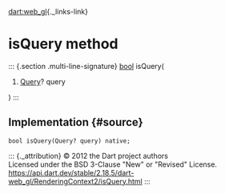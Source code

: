 [dart:web\_gl](../../dart-web_gl/dart-web_gl-library){._links-link}

isQuery method
==============

::: {.section .multi-line-signature}
[bool](../../dart-core/bool-class) isQuery(

1.  [Query](../query-class)? query

)
:::

Implementation {#source}
--------------

``` {.language-dart data-language="dart"}
bool isQuery(Query? query) native;
```

::: {._attribution}
© 2012 the Dart project authors\
Licensed under the BSD 3-Clause \"New\" or \"Revised\" License.\
<https://api.dart.dev/stable/2.18.5/dart-web_gl/RenderingContext2/isQuery.html>
:::
